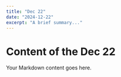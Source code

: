 ```yaml
---
title: "Dec 22"
date: "2024-12-22"
excerpt: "A brief summary..."
---
```


# Content of the Dec 22

Your Markdown content goes here.
